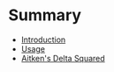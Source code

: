 # Summary

* [Introduction](README.md)
* [Usage](Usage.md)
* [Aitken's Delta Squared](Aitken_delta_squared.md)

